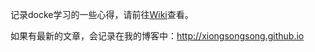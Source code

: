 记录docke学习的一些心得，请前往[Wiki](https://github.com/xiongsongsong/docker-study/wiki)查看。

如果有最新的文章，会记录在我的博客中：http://xiongsongsong.github.io
